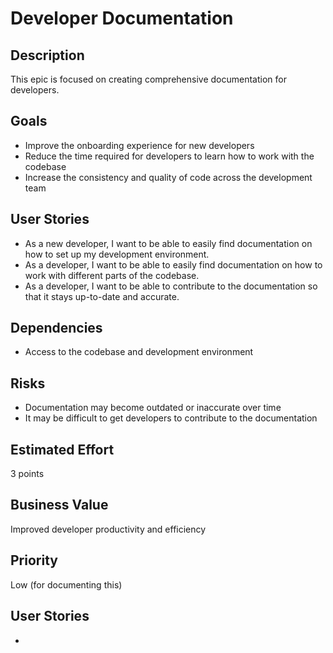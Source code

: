 # Developer Documentation

## Description

This epic is focused on creating comprehensive documentation for developers.

## Goals

- Improve the onboarding experience for new developers
- Reduce the time required for developers to learn how to work with the codebase
- Increase the consistency and quality of code across the development team

## User Stories

- As a new developer, I want to be able to easily find documentation on how to
  set up my development environment.
- As a developer, I want to be able to easily find documentation on how to work
  with different parts of the codebase.
- As a developer, I want to be able to contribute to the documentation so that
  it stays up-to-date and accurate.

## Dependencies

- Access to the codebase and development environment

## Risks

- Documentation may become outdated or inaccurate over time
- It may be difficult to get developers to contribute to the documentation

## Estimated Effort

3 points

## Business Value

Improved developer productivity and efficiency

## Priority

Low (for documenting this)

## User Stories

-
